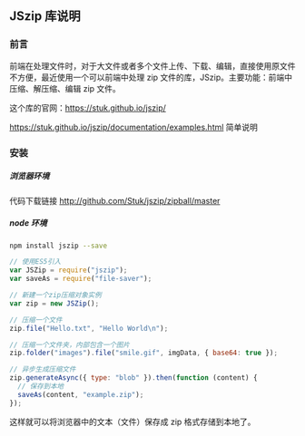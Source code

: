 ## JSzip 库说明

### 前言

前端在处理文件时，对于大文件或者多个文件上传、下载、编辑，直接使用原文件不方便，最近使用一个可以前端中处理 zip 文件的库，JSzip。主要功能：前端中压缩、解压缩、编辑 zip 文件。

这个库的官网：https://stuk.github.io/jszip/

<https://stuk.github.io/jszip/documentation/examples.html> 简单说明

### 安装

##### 浏览器环境

代码下载链接 http://github.com/Stuk/jszip/zipball/master

##### node 环境

```bash
npm install jszip --save
```

```js
// 使用ES5引入
var JSZip = require("jszip");
var saveAs = require("file-saver");

// 新建一个zip压缩对象实例
var zip = new JSZip();

// 压缩一个文件
zip.file("Hello.txt", "Hello World\n");

// 压缩一个文件夹，内部包含一个图片
zip.folder("images").file("smile.gif", imgData, { base64: true });

// 异步生成压缩文件
zip.generateAsync({ type: "blob" }).then(function (content) {
  // 保存到本地
  saveAs(content, "example.zip");
});
```

这样就可以将浏览器中的文本（文件）保存成 zip 格式存储到本地了。
